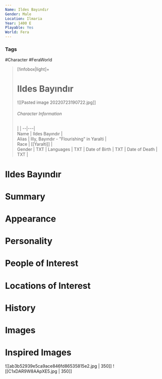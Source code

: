 ```yaml
---
Name: Ildes Bayındır
Gender: Male
Location: Ilmaria
Year: 1400 E
Playable: Yes
World: Fera
---
```


### Tags
#Character #FeraWorld 

> [!infobox|light]+  
> # Ildes Bayındır  
> ![[Pasted image 20220723190722.jpg]]
> ###### Character Information
>  |   |
> --|---|  
> Name | Ildes Bayındır |  
> Alias | Illy, Bayındır - "Flourishing" in Yaralti  |  
> Race | [[Yaralti]] |  
> Gender | TXT |
> Languages | TXT |
> Date of Birth | TXT |
> Date of Death | TXT |

# Ildes Bayındır

# Summary

# Appearance

# Personality

# People of Interest

# Locations of Interest

# History

# Images

# Inspired Images
![[ab3b52939e5ca9ace846fd86535815e2.jpg | 350]]
![[C1xDAR9W8AApXE5.jpg | 350]]